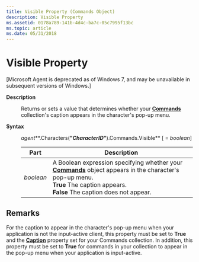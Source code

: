 ```yaml
---
title: Visible Property (Commands Object)
description: Visible Property
ms.assetid: 0178a789-141b-4d4c-ba7c-05c7995f13bc
ms.topic: article
ms.date: 05/31/2018
---
```


# Visible Property

\[Microsoft Agent is deprecated as of Windows 7, and may be unavailable in subsequent versions of Windows.\]

<dl> <dt>

<span id="Description"></span><span id="description"></span><span id="DESCRIPTION"></span>**Description**
</dt> <dd>

Returns or sets a value that determines whether your [**Commands**](https://docs.microsoft.com/windows/desktop/lwef/the-commands-collection-object) collection's caption appears in the character's pop-up menu.

</dd> <dt>

<span id="Syntax_"></span><span id="syntax_"></span><span id="SYNTAX_"></span>**Syntax** 
</dt> <dd>

*agent***.Characters(**"*CharacterID*"**).Commands.Visible** \[ = *boolean*\]



| Part      | Description                                                                                                                                                                                                                             |
|-----------|-----------------------------------------------------------------------------------------------------------------------------------------------------------------------------------------------------------------------------------------|
| *boolean* | A Boolean expression specifying whether your [**Commands**](https://docs.microsoft.com/windows/desktop/lwef/the-commands-collection-object) object appears in the character's pop-up menu. <br/> **True** The caption appears.<br/> **False** The caption does not appear.<br/> |



 

</dd> </dl>

## Remarks

For the caption to appear in the character's pop-up menu when your application is not the input-active client, this property must be set to **True** and the [**Caption**](caption-property.md) property set for your Commands collection. In addition, this property must be set to **True** for commands in your collection to appear in the pop-up menu when your application is input-active.

 

 





